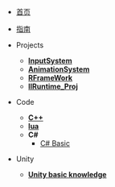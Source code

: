 <!-- docs/_sidebar.md -->

* [首页](/README.md)
* [指南](/guide.md)

* Projects
    * [**InputSystem**](/Proj/InputSystem/)
    * [**AnimationSystem**](/Proj/AnimationSystem/)
    * [**RFrameWork**](/Proj/RFrameWork/)
    * [**IlRuntime_Proj**](/Proj/ILR_FrameWork/)

* Code
    * [**C++**](/Code/C++/)
    * [**lua**](/Code/lua/)
    * **C#**
        * [C# Basic](/Code/CS/)

* Unity
    * [**Unity basic knowledge**]()

